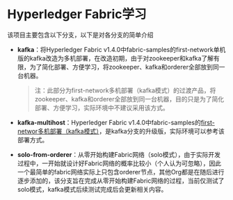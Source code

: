 # Hyperledger Fabric学习



该项目主要包含以下分支，以下是对各分支的简单介绍

- **kafka**：将Hyperledger Fabric v1.4.0中fabric-samples的first-network单机版的kafka改造为多机部署，在改造初期，由于对zookeeper和kafka了解有限，为了简化部署、方便学习，将zookeeper、kafka和orderer全部放到同一台机器。

  > 注：此部分为first-network多机部署（kafka模式）的过渡产品，将zookeeper、kafka和orderer全部放到同一台机器，目的只是为了简化部署、方便学习，实际环境中不建议采用该方式。

- **kafka-multihost**：Hyperledger Fabric v1.4.0中fabric-samples的<u>first-networ多机部署（kafka模式）</u>，是kafka分支的升级版，实际环境可以参考该部署方式。

- **solo-from-orderer**：从零开始构建Fabric网络（solo模式），由于实际开发过程中，一开始就设计好Fabric网络的概率比较小（个人认为可忽略），因此一个最简单的fabric网络实际上只包含orderer节点，其他Org都是在随后进行逐步添加的，该分支旨在完成从零开始构建Fabric网络的过程，当前仅测试了solo模式，kafka模式后续测试完成后会更新相关内容。